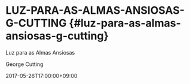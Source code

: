 # LUZ-PARA-AS-ALMAS-ANSIOSAS-G-CUTTING {#luz-para-as-almas-ansiosas-g-cutting}

Luz para as Almas Ansiosas

George Cutting

2017-05-26T17:00:00+09:00